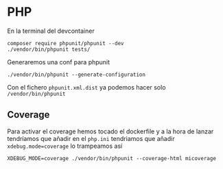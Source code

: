 # PHP


En la terminal del devcontainer
```shell
composer require phpunit/phpunit --dev
./vendor/bin/phpunit tests/
```

Generaremos una conf para phpunit

```shell
./vendor/bin/phpunit --generate-configuration
```
Con el fichero `phpunit.xml.dist` ya podemos hacer solo `/vendor/bin/phpunit`

## Coverage
Para activar el coverage hemos tocado el dockerfile y a la hora de lanzar tendríamos que añadir en el `php.ini` tendriamos que añadir `xdebug.mode=coverage` lo trampeamos así
```shell
XDEBUG_MODE=coverage ./vendor/bin/phpunit --coverage-html micoverage
```
